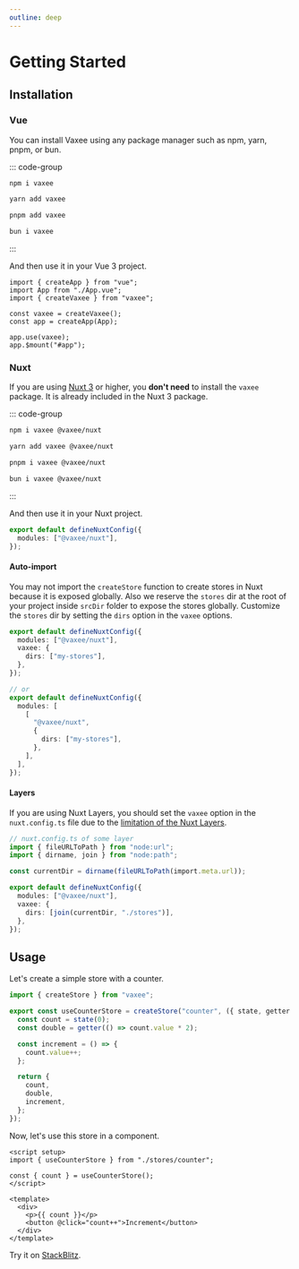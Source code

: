 ```yaml
---
outline: deep
---
```


# Getting Started

## Installation

### Vue

You can install Vaxee using any package manager such as npm, yarn, pnpm, or bun.

::: code-group

```bash [npm]
npm i vaxee
```

```bash [yarn]
yarn add vaxee
```

```bash [pnpm]
pnpm add vaxee
```

```bash [bun]
bun i vaxee
```

:::

And then use it in your Vue 3 project.

```ts{3,5,8}
import { createApp } from "vue";
import App from "./App.vue";
import { createVaxee } from "vaxee";

const vaxee = createVaxee();
const app = createApp(App);

app.use(vaxee);
app.$mount("#app");
```

### Nuxt

If you are using [Nuxt 3](https://nuxt.com/) or higher, you **don't need** to install the `vaxee` package. It is already included in the Nuxt 3 package.

::: code-group

```bash [npm]
npm i vaxee @vaxee/nuxt
```

```bash [yarn]
yarn add vaxee @vaxee/nuxt
```

```bash [pnpm]
pnpm i vaxee @vaxee/nuxt
```

```bash [bun]
bun i vaxee @vaxee/nuxt
```

:::

And then use it in your Nuxt project.

```ts
export default defineNuxtConfig({
  modules: ["@vaxee/nuxt"],
});
```

#### Auto-import

You may not import the `createStore` function to create stores in Nuxt because it is exposed globally. Also we reserve the `stores` dir at the root of your project inside `srcDir` folder to expose the stores globally. Customize the `stores` dir by setting the `dirs` option in the `vaxee` options.

```ts
export default defineNuxtConfig({
  modules: ["@vaxee/nuxt"],
  vaxee: {
    dirs: ["my-stores"],
  },
});

// or
export default defineNuxtConfig({
  modules: [
    [
      "@vaxee/nuxt",
      {
        dirs: ["my-stores"],
      },
    ],
  ],
});
```

#### Layers

If you are using Nuxt Layers, you should set the `vaxee` option in the `nuxt.config.ts` file due to the [limitation of the Nuxt Layers](https://nuxt.com/docs/guide/going-further/layers#relative-paths-and-aliases).

```ts
// nuxt.config.ts of some layer
import { fileURLToPath } from "node:url";
import { dirname, join } from "node:path";

const currentDir = dirname(fileURLToPath(import.meta.url));

export default defineNuxtConfig({
  modules: ["@vaxee/nuxt"],
  vaxee: {
    dirs: [join(currentDir, "./stores")],
  },
});
```

## Usage

Let's create a simple store with a counter.

```ts
import { createStore } from "vaxee";

export const useCounterStore = createStore("counter", ({ state, getter }) => {
  const count = state(0);
  const double = getter(() => count.value * 2);

  const increment = () => {
    count.value++;
  };

  return {
    count,
    double,
    increment,
  };
});
```

Now, let's use this store in a component.

```vue
<script setup>
import { useCounterStore } from "./stores/counter";

const { count } = useCounterStore();
</script>

<template>
  <div>
    <p>{{ count }}</p>
    <button @click="count++">Increment</button>
  </div>
</template>
```

Try it on [StackBlitz](https://stackblitz.com/edit/vaxee-counter-playground?file=src%2Fstores%2Fcounter.ts,src%2FApp.vue&terminal=dev).
